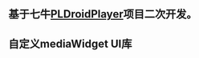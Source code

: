 ## 基于七牛[PLDroidPlayer](https://github.com/pili-engineering/PLDroidPlayer)项目二次开发。

## 自定义mediaWidget UI库




